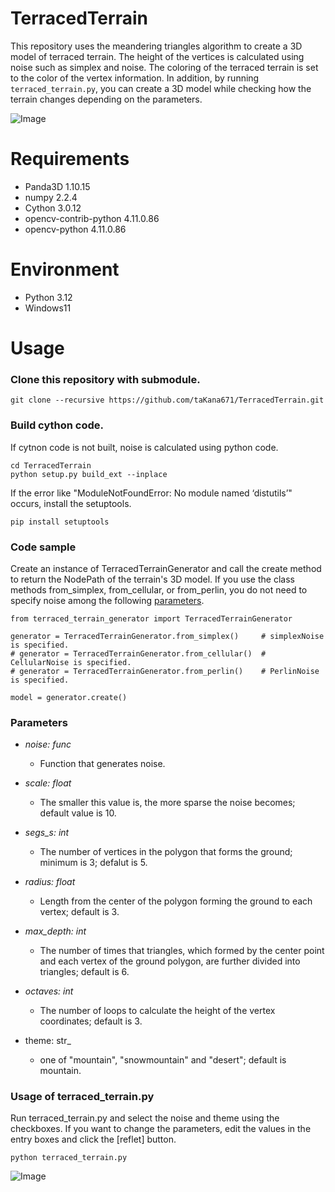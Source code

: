 # TerracedTerrain

This repository uses the meandering triangles algorithm to create a 3D model of terraced terrain. The height of the vertices is calculated using noise such as simplex and noise. The coloring of the terraced terrain is set to the color of the vertex information.
In addition, by running `terraced_terrain.py`, you can create a 3D model while checking how the terrain changes depending on the parameters.

![Image](https://github.com/user-attachments/assets/f9050f43-5eac-41fd-bcdf-22f96ed2b8af)

# Requirements
* Panda3D 1.10.15
* numpy 2.2.4
* Cython 3.0.12
* opencv-contrib-python 4.11.0.86
* opencv-python         4.11.0.86
  
# Environment
* Python 3.12
* Windows11

# Usage

### Clone this repository with submodule.
```
git clone --recursive https://github.com/taKana671/TerracedTerrain.git
```

### Build cython code.

If cytnon code is not built, noise is calculated using python code.
```
cd TerracedTerrain
python setup.py build_ext --inplace
```
If the error like "ModuleNotFoundError: No module named ‘distutils’" occurs, install the setuptools.
```
pip install setuptools
```
### Code sample

Create an instance of TerracedTerrainGenerator and call the create method to return the NodePath of the terrain's 3D model. 
If you use the class methods from_simplex, from_cellular, or from_perlin, you do not need to specify noise among the following [parameters](#parameters).

```
from terraced_terrain_generator import TerracedTerrainGenerator

generator = TerracedTerrainGenerator.from_simplex()     # simplexNoise is specified.
# generator = TerracedTerrainGenerator.from_cellular()  # CellularNoise is specified.
# generator = TerracedTerrainGenerator.from_perlin()    # PerlinNoise is specified.

model = generator.create()
```

### Parameters

* _noise: func_
  * Function that generates noise.

* _scale: float_
  * The smaller this value is, the more sparse the noise becomes; default value is 10.
    
* _segs_s: int_
  * The number of vertices in the polygon that forms the ground; minimum is 3; defalut is 5.

* _radius: float_
  * Length from the center of the polygon forming the ground to each vertex; default is 3.

* _max_depth: int_
  * The number of times that triangles, which formed by the center point and each vertex of the ground polygon, are further divided into triangles; default is 6.

* _octaves: int_
  * The number of loops to calculate the height of the vertex coordinates; default is 3.

* theme: str_
  * one of "mountain", "snowmountain" and "desert"; default is mountain.
 
### Usage of terraced_terrain.py

Run terraced_terrain.py and select the noise and theme using the checkboxes. 
If you want to change the parameters, edit the values in the entry boxes and click the [reflet] button.

```
python terraced_terrain.py
```
![Image](github.com/user-attachments/assets/d1f98aab-b113-4be0-b50a-4e79d49bc580)
